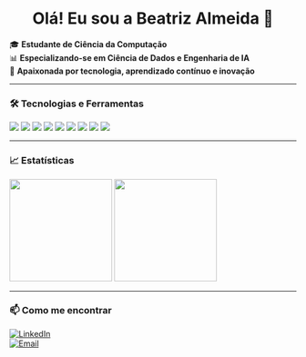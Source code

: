 <h1 align="center">Olá! Eu sou a Beatriz Almeida 👋</h1>

🎓 **Estudante de Ciência da Computação**  
📊 **Especializando-se em Ciência de Dados e Engenharia de IA**  
🚀 **Apaixonada por tecnologia, aprendizado contínuo e inovação**  

---

### 🛠 Tecnologias e Ferramentas  
<p align="left">
  <img src="https://img.shields.io/badge/Python-3776AB?style=for-the-badge&logo=python&logoColor=white" />
  <img src="https://img.shields.io/badge/SQL-4479A1?style=for-the-badge&logo=postgresql&logoColor=white" />
  <img src="https://img.shields.io/badge/TensorFlow-FF6F00?style=for-the-badge&logo=tensorflow&logoColor=white" />
  <img src="https://img.shields.io/badge/PyTorch-EE4C2C?style=for-the-badge&logo=pytorch&logoColor=white" />
  <img src="https://img.shields.io/badge/Keras-D00000?style=for-the-badge&logo=keras&logoColor=white" />
  <img src="https://img.shields.io/badge/Git-F05032?style=for-the-badge&logo=git&logoColor=white" />
  <img src="https://img.shields.io/badge/Docker-2496ED?style=for-the-badge&logo=docker&logoColor=white" />
  <img src="https://img.shields.io/badge/NumPy-013243?style=for-the-badge&logo=numpy&logoColor=white" />
  <img src="https://img.shields.io/badge/Pandas-150458?style=for-the-badge&logo=pandas&logoColor=white" />
</p>

---

### 📈 Estatísticas  
<p align="left">
  <img height="180em" src="https://github-readme-stats.vercel.app/api?username=beatriz-almeida&show_icons=true&theme=dark&count_private=true"/>
  <img height="180em" src="https://github-readme-stats.vercel.app/api/top-langs/?username=beatriz-almeida&layout=compact&theme=dark"/>
</p>

---

### 📫 Como me encontrar  
[![LinkedIn](https://img.shields.io/badge/LinkedIn-0077B5?style=for-the-badge&logo=linkedin&logoColor=white)](https://www.linkedin.com/in/seu-perfil)  
[![Email](https://img.shields.io/badge/Email-D14836?style=for-the-badge&logo=gmail&logoColor=white)](mailto:seuemail@example.com)
